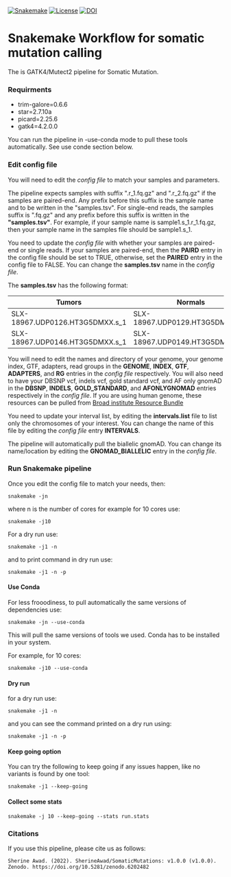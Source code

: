 [![Snakemake](https://img.shields.io/badge/snakemake-≥6.0.2-brightgreen.svg)](https://snakemake.github.io)
[![License](https://img.shields.io/badge/License-BSD_3--Clause-blue.svg)](https://opensource.org/licenses/BSD-3-Clause)
[![DOI](https://zenodo.org/badge/429488694.svg)](https://zenodo.org/badge/latestdoi/429488694)


Snakemake Workflow for somatic mutation calling 
==========================================================================

The is GATK4/Mutect2 pipeline for Somatic Mutation. 

### Requirments 

- trim-galore=0.6.6
- star=2.7.10a
- picard=2.25.6
- gatk4=4.2.0.0

You can run the pipeline in -use-conda mode to pull these tools automatically. See use conde section below.

### Edit config file 

You will need to edit the *config file* to match your samples and parameters. 

The pipeline expects samples with suffix ".r_1.fq.gz" and ".r_2.fq.gz" if the samples are paired-end.
Any prefix before this suffix is the sample name and to be written in the "samples.tsv". For single-end reads, the samples suffix is ".fq.gz" and any prefix before this suffix is written in the **"samples.tsv"**.
For example, if your sample name is sample1.s_1.r_1.fq.gz, then your sample name in the samples file should be sample1.s_1.

You need to update the *config file* with whether your samples are paired-end or single reads. If your samples are paired-end, then the **PAIRD** entry in the config file should be set to TRUE, otherwise, set the **PAIRED** entry in the config file to FALSE. You can change the **samples.tsv** name in the *config file*.


The **samples.tsv** has the following format:

Tumors | Normals |
-------|---------|
SLX-18967.UDP0126.HT3G5DMXX.s_1| SLX-18967.UDP0129.HT3G5DMXX.s_1 |
SLX-18967.UDP0146.HT3G5DMXX.s_1| SLX-18967.UDP0149.HT3G5DMXX.s_1 |


You will need to edit the names and directory of your genome, your genome index, GTF, adapters, read groups in the **GENOME**, **INDEX**, **GTF**, **ADAPTERS**,  and **RG** entries in the *config file* respectively. 
You will also need to have your DBSNP vcf, indels vcf, gold standard vcf, and AF only gnomAD in the **DBSNP**, **INDELS**, **GOLD_STANDARD**, and **AFONLYGNOMAD** entries respectively  in the *config file*. If you are using human genome, these resources can be pulled from [Broad institute Resource Bundle](https://gatk.broadinstitute.org/hc/en-us/articles/360035890811-Resource-bundle)

You need to update your interval list, by editing the **intervals.list** file to list only the chromosomes of your interest. You can change the name of this file by editing the *config file* entry **INTERVALS**.
	
The pipeline will automatically pull the biallelic gnomAD. You can change its name/location by editing the **GNOMAD_BIALLELIC** entry in the *config file*. 


### Run Snakemake pipeline 

Once you edit the config file to match your needs, then:  


    snakemake -jn 

where n is the number of cores for example for 10 cores use:


    snakemake -j10 


For a dry run use: 
  
  
    snakemake -j1 -n 


and to print command in dry run use: 

  
    snakemake -j1 -n -p 

  
#### Use Conda 

For less frooodiness, to pull automatically the same versions of dependencies use:

    snakemake -jn --use-conda

This will pull the same versions of tools we used. Conda has to be installed in your system.

For example, for 10 cores:

    snakemake -j10 --use-conda


#### Dry run 

for a dry run use:

    snakemake -j1 -n

and you can see the command printed on a dry run using:

    snakemake -j1 -n -p


#### Keep going option 


You can try the following to keep going if any issues happen, like no variants is found by one tool:

    snakemake -j1 --keep-going


#### Collect some stats 

    snakemake -j 10 --keep-going --stats run.stats


### Citations 

If you use this pipeline, please cite us as follows: 

    
    Sherine Awad. (2022). SherineAwad/SomaticMutations: v1.0.0 (v1.0.0). Zenodo. https://doi.org/10.5281/zenodo.6202482

 
